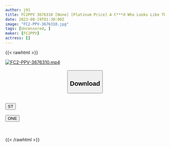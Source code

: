 ```yaml
---
author: j91
title: FC2PPV 3676310 [None] [Platinum Price] A C***d Who Looks Like That Celebrity (Similar To Goku) Finally Lifted The Ban Without A Mask! The Aura That Drifts From The Looks That Are Apart From The General Public Is Amazing! Includes 1 Cum Swallow And 1 Bareback In Bed! Special Price Per Appearance * Privilege High Image Quality
date: 2023-08-19T01:30:00Z
image: "FC2-PPV-3676310.jpg"
tags: [Uncensored, ]
maker: [FC2PPV]
actress: []
---
```



{{< rawhtml >}}

<div class="video" data-videoid="dbk4mq0g293h">
    <a href="javascript:;">
        <img src="https://my.j91.asia/posts/FC2-PPV-3676310/FC2-PPV-3676310.jpg" width="WIDTH" height="HEIGHT" alt="FC2-PPV-3676310.mp4" loading="lazy">
    </a>
</div>

<script type="text/javascript" src="https://j91.asia/asset/on-demand-ws.js"></script>

<br>
  <link rel="stylesheet" href="https://j91.asia/asset/bs5.css">
  
  <center>
  <button class="btn btn-primary" type="button" data-bs-toggle="collapse" data-bs-target=".multi-collapse" aria-expanded="false" aria-controls="multiCollapseExample1 multiCollapseExample2"><h2>Download</h2></button></center>
</p>
<div class="row">
  <div class="col">
    <div class="collapse multi-collapse" id="multiCollapseExample1">
      <div class="card card-body">
	      	      <br>
<div class="buttons">  
<a href="https://wolfstream.tv/v/dbk4mq0g293h"><button class="btn-hover color-3"><i class="fa fa-download"></i> ST</button></a></div>
    </div>
  </div>
</div>
  <div class="col">
    <div class="collapse multi-collapse" id="multiCollapseExample2">
      <div class="card card-body">
	      <br>
<div class="buttons">
    <a href="https://oneupload.to/e4hc793u3rif"><button class="btn-hover color-9"><i class="fa fa-download"></i> ONE</button></a></div>
<br><br>
      </div>
    </div>
  </div>
</div>

{{< /rawhtml >}}